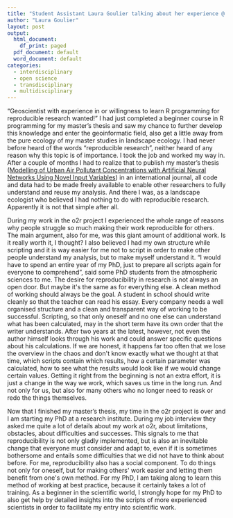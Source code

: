 ```yaml
---
title: "Student Assistant Laura Goulier talking about her experience @ o2r"
author: "Laura Goulier"
layout: post
output:
  html_document:
    df_print: paged
  pdf_document: default
  word_document: default
categories:
  - interdisciplinary
  - open science
  - transdisciplinary
  - multidisciplinary
---
```


“Geoscientist with experience in or willingness to learn R programming for reproducible research wanted!” I had just completed a beginner course in R programming for my master’s thesis and saw my chance to further develop this knowledge and enter the geoinformatic field, also get a little away from the pure ecology of my master studies in landscape ecology. I had never before heard of the words “reproducible research”, neither heard of any reason why this topic is of importance. I took the job and worked my way in. After a couple of months I had to realize that to publish my master’s thesis ([Modelling of Urban Air Pollutant Concentrations with Artificial Neural Networks Using Novel Input Variables](https://doi.org/10.3390/ijerph17062025)) in an international journal, all code and data had to be made freely available to enable other researchers to fully understand and reuse my analysis. And there I was, as a landscape ecologist who believed I had nothing to do with reproducible research. Apparently it is not that simple after all. 

During my work in the o2r project I experienced the whole range of reasons why people struggle so much making their work reproducible for others. The main argument, also for me, was this giant amount of additional work. Is it really worth it, I thought? I also believed I had my own structure while scripting and it is way easier for me not to script in order to make other people understand my analysis, but to make myself understand it. “I would have to spend an entire year of my PhD, just to prepare all scripts again for everyone to comprehend”, said some PhD students from the atmospheric sciences to me. The desire for reproducibility in research is not always an open door. But maybe it's the same as for everything else. A clean method of working should always be the goal. A student in school should write cleanly so that the teacher can read his essay. Every company needs a well organised structure and a clean and transparent way of working to be successful. Scripting, so that only oneself and no one else can understand what has been calculated, may in the short term have its own order that the writer understands. After two years at the latest, however, not even the author himself looks through his work and could answer specific questions about his calculations. If we are honest, it happens far too often that we lose the overview in the chaos and don't know exactly what we thought at that time, which scripts contain which results, how a certain parameter was calculated, how to see what the results would look like if we would change certain values. Getting it right from the beginning is not an extra effort, it is just a change in the way we work, which saves us time in the long run. And not only for us, but also for many others who no longer need to reask or redo the things themselves. 

Now that I finished my master’s thesis, my time in the o2r project is over and I am starting my PhD at a research institute. During my job interview they asked me quite a lot of details about my work at o2r, about limitations, obstacles, about difficulties and successes. This signals to me that reproducibility is not only gladly implemented, but is also an inevitable change that everyone must consider and adapt to, even if it is sometimes bothersome and entails some difficulties that we did not have to think about before. For me, reproducibility also has a social component. To do things not only for oneself, but for making others' work easier and letting them benefit from one's own method. For my PhD, I am taking along to learn this method of working at best practice, because it certainly takes a lot of training. As a beginner in the scientific world, I strongly hope for my PhD to also get help by detailed insights into the scripts of more experienced scientists in order to facilitate my entry into scientific work. 
